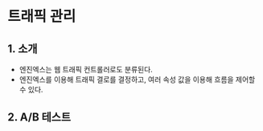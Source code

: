 # 트래픽 관리

## 1. 소개
- 엔진엑스는 웹 트래픽 컨트롤러로도 분류된다.
- 엔진엑스를 이용해 트래픽 결로를 결정하고, 여러 속성 값을 이용해 흐름을 제어할 수 있다.

## 2. A/B 테스트